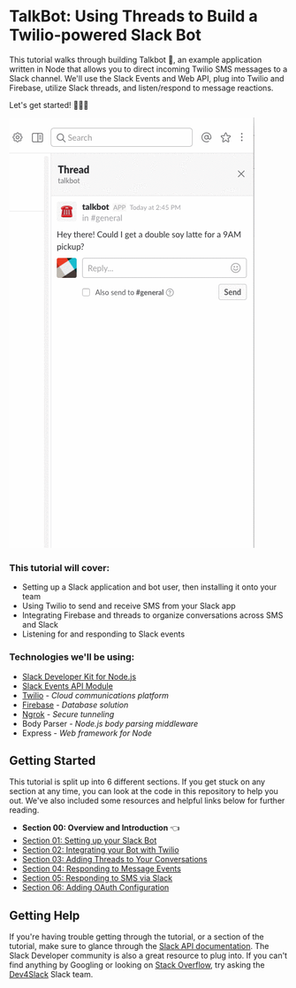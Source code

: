 # TalkBot: Using Threads to Build a Twilio-powered Slack Bot

This tutorial walks through building Talkbot 🤖, an example application written in Node that allows you to direct incoming Twilio SMS messages to a Slack channel. We'll use the Slack Events and Web API, plug into Twilio and Firebase, utilize Slack threads, and listen/respond to message reactions.

Let's get started! 🎉👩‍💻

![TalkBot Overview](docs/img/cover.gif)

### This tutorial will cover:
* Setting up a Slack application and bot user, then installing it onto your team
* Using Twilio to send and receive SMS from your Slack app
* Integrating Firebase and threads to organize conversations across SMS and Slack
* Listening for and responding to Slack events

### Technologies we'll be using:
* [Slack Developer Kit for Node.js](https://github.com/slackapi/node-slack-sdk)
* [Slack Events API Module](https://github.com/slackapi/node-slack-events-api)
* [Twilio](https://www.twilio.com/docs) - *Cloud communications platform*
* [Firebase](https://firebase.google.com) - *Database solution*
* [Ngrok](https://api.slack.com/tutorials/tunneling-with-ngrok) - *Secure tunneling*
* Body Parser - *Node.js body parsing middleware*
* Express - *Web framework for Node*

## Getting Started

This tutorial is split up into 6 different sections. If you get stuck on any section at any time, you can look at the code in this repository to help you out. We've also included some resources and helpful links below for further reading.

* **Section 00: Overview and Introduction** 👈
* [Section 01: Setting up your Slack Bot](docs/section-01.md)
* [Section 02: Integrating your Bot with Twilio](docs/section-02.md)
* [Section 03: Adding Threads to Your Conversations](docs/section-03.md)
* [Section 04: Responding to Message Events](docs/section-04.md)
* [Section 05: Responding to SMS via Slack](docs/section-05.md)
* [Section 06: Adding OAuth Configuration](docs/section-06.md)

## Getting Help

If you're having trouble getting through the tutorial, or a section of the tutorial, make sure to glance through the [Slack API documentation](https://api.slack.com). The Slack Developer community is also a great resource to plug into. If you can't find anything by Googling or looking on [Stack Overflow](https://stackoverflow.com/questions/tagged/slack-api), try asking the [Dev4Slack](http://dev4slack.xoxco.com) Slack team. 